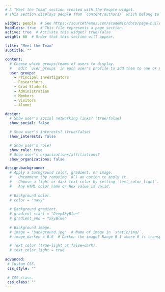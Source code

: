 ```yaml
---
# A "Meet the Team" section created with the People widget.
# This section displays people from `content/authors/` which belong to the `user_groups` below.

widget: people  # See https://sourcethemes.com/academic/docs/page-builder/
headless: true  # This file represents a page section.
active: true  # Activate this widget? true/false
weight: 68  # Order that this section will appear.

title: "Meet the Team"
subtitle: ""

content:
  # Choose which groups/teams of users to display.
  #   Edit `user_groups` in each user's profile to add them to one or more of these groups.
  user_groups:
    - Principal Investigators
    - Researchers
    - Grad Students
    - Administration
	- Members
    - Visitors
    - Alumni

design:
  # Show user's social networking links? (true/false)
  show_social: false

  # Show user's interests? (true/false)
  show_interests: false

  # Show user's role?
  show_role: true
  # Show user's organizations/affiliations?
  show_organizations: false

design.background:
  # Apply a background color, gradient, or image.
  #   Uncomment (by removing `#`) an option to apply it.
  #   Choose a light or dark text color by setting `text_color_light`.
  #   Any HTML color name or Hex value is valid.
  
  # Background color.
  # color = "navy"
  
  # Background gradient.
  # gradient_start = "DeepSkyBlue"
  # gradient_end = "SkyBlue"
  
  # Background image.
  # image = "background.jpg"  # Name of image in `static/img/`.
  # image_darken = 0.6  # Darken the image? Range 0-1 where 0 is transparent and 1 is opaque.

  # Text color (true=light or false=dark).
  # text_color_light = true  
  
advanced:
 # Custom CSS. 
 css_style: ""
 
 # CSS class.
 css_class: ""
---
```

